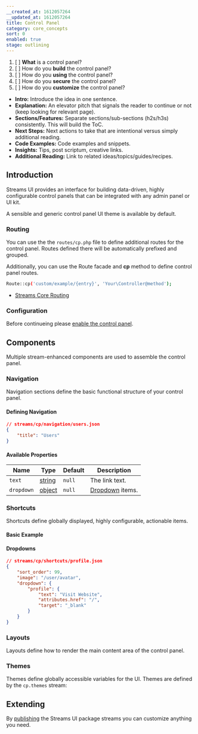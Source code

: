 ```yaml
---
__created_at: 1612057264
__updated_at: 1612057264
title: Control Panel
category: core_concepts
sort: 0
enabled: true
stage: outlining
---
```


1. [ ] **What** is a control panel?
2. [ ] How do you **build** the control panel?
1. [ ] How do you **using** the control panel?
3. [ ] How do you **secure** the control panel?
4. [ ] How do you **customize** the control panel?


- **Intro:** Introduce the idea in one sentence.
- **Explanation:** An elevator pitch that signals the reader to continue or not (keep looking for relevant page).
- **Sections/Features:** Separate sections/sub-sections (h2s/h3s) consistently. This will build the ToC.
- **Next Steps:** Next actions to take that are intentional versus simply additional reading.
- **Code Examples:** Code examples and snippets.
- **Insights:** Tips, post scriptum, creative links.
- **Additional Reading:** Link to related ideas/topics/guides/recipes.



## Introduction

Streams UI provides an interface for building data-driven, highly configurable control panels that can be integrated with any admin panel or UI kit.

A sensible and generic control panel UI theme is available by default.

### Routing

You can use the the `routes/cp.php` file to define additional routes for the control panel. Routes defined there will be automatically prefixed and grouped.

Additionally, you can use the Route facade and **cp** method to define control panel routes.

```bash
Route::cp('custom/example/{entry}', 'Your\Controller@method');
```

- [Streams Core Routing](/docs/core/routing)

### Configuration

Before continueing please [enable the control panel](configuration#configuring-the-ui).

## Components

Multiple stream-enhanced components are used to assemble the control panel.

### Navigation

Navigation sections define the basic functional structure of your control panel.

#### Defining Navigation

```json
// streams/cp/navigation/users.json
{
    "title": "Users"
}
```

#### Available Properties

Name | Type | Default | Description
--|---|---|--
`text` | [string](/docs/core/fields/string) | `null` |  The link text.
`dropdown` | [object](#dropdowns) | `null` |  [Dropdown](dropdowns) items.


### Shortcuts

Shortcuts define globally displayed, highly configurable, actionable items.


#### Basic Example
#### Dropdowns

```json
// streams/cp/shortcuts/profile.json
{
    "sort_order": 99,
    "image": "/user/avatar",
    "dropdown": {
        "profile": {
            "text": "Visit Website",
            "attributes.href": "/",
            "target": "_blank"
        }
    }
}
```


### Layouts

Layouts define how to render the main content area of the control panel.


### Themes

Themes define globally accessible variables for the UI. Themes are defined by the `cp.themes` stream:


## Extending

By [publishing](configuration#publish-streams) the Streams UI package streams you can customize anything you need.
